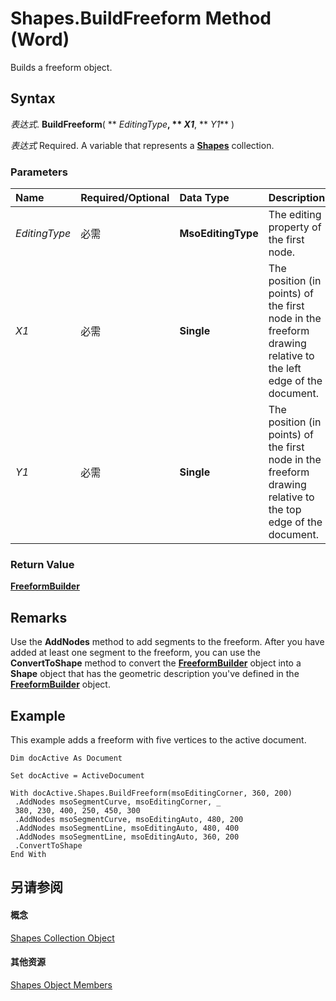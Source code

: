 
# Shapes.BuildFreeform Method (Word)

Builds a freeform object.


## Syntax

 _表达式_. **BuildFreeform**( ** _EditingType_**, ** _X1_**, ** _Y1_** )

 _表达式_ Required. A variable that represents a **[Shapes](0907eed3-886e-8e73-0e5e-71f4b37ddd5b.md)** collection.


### Parameters



|**Name**|**Required/Optional**|**Data Type**|**Description**|
|:-----|:-----|:-----|:-----|
| _EditingType_|必需|**MsoEditingType**|The editing property of the first node.|
| _X1_|必需|**Single**|The position (in points) of the first node in the freeform drawing relative to the left edge of the document.|
| _Y1_|必需|**Single**|The position (in points) of the first node in the freeform drawing relative to the top edge of the document.|

### Return Value

 **[FreeformBuilder](31e89628-4b50-ff72-ce3d-dc7c161dad3e.md)**


## Remarks

Use the  **AddNodes** method to add segments to the freeform. After you have added at least one segment to the freeform, you can use the **ConvertToShape** method to convert the **[FreeformBuilder](31e89628-4b50-ff72-ce3d-dc7c161dad3e.md)** object into a **Shape** object that has the geometric description you've defined in the **[FreeformBuilder](31e89628-4b50-ff72-ce3d-dc7c161dad3e.md)** object.


## Example

This example adds a freeform with five vertices to the active document.


```
Dim docActive As Document 
 
Set docActive = ActiveDocument 

```


```
With docActive.Shapes.BuildFreeform(msoEditingCorner, 360, 200) 
 .AddNodes msoSegmentCurve, msoEditingCorner, _ 
 380, 230, 400, 250, 450, 300 
 .AddNodes msoSegmentCurve, msoEditingAuto, 480, 200 
 .AddNodes msoSegmentLine, msoEditingAuto, 480, 400 
 .AddNodes msoSegmentLine, msoEditingAuto, 360, 200 
 .ConvertToShape 
End With
```


## 另请参阅


#### 概念


[Shapes Collection Object](0907eed3-886e-8e73-0e5e-71f4b37ddd5b.md)
#### 其他资源


[Shapes Object Members](http://msdn.microsoft.com/library/045d4e8c-b838-24f8-5919-c5a05e9bb3c5%28Office.15%29.aspx)